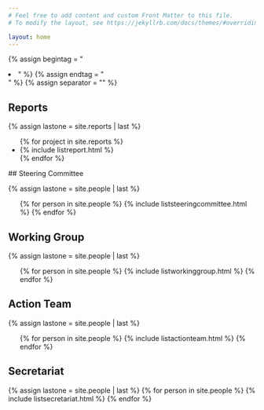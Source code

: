 ```yaml
---
# Feel free to add content and custom Front Matter to this file.
# To modify the layout, see https://jekyllrb.com/docs/themes/#overriding-theme-defaults

layout: home
---
```


{% assign begintag = "<li>" %}
{% assign endtag = "</li>" %}
{% assign separator = "" %}

## Reports

{% assign lastone = site.reports | last %}
<ul>
{% for project in site.reports %}
<li>{% include listreport.html %}</li>
{% endfor %}
</ul>
## Steering Committee

{% assign lastone = site.people | last %}
<ul>
{% for person in site.people %}
{% include liststeeringcommittee.html %}
{% endfor %}
</ul>

## Working Group

{% assign lastone = site.people | last %}
<ul>
{% for person in site.people %}
{% include listworkinggroup.html %}
{% endfor %}
</ul>

## Action Team

{% assign lastone = site.people | last %}
<ul>
{% for person in site.people %}
{% include listactionteam.html %}
{% endfor %}
</ul>

## Secretariat

{% assign lastone = site.people | last %}
{% for person in site.people %}
{% include listsecretariat.html %}
{% endfor %}


